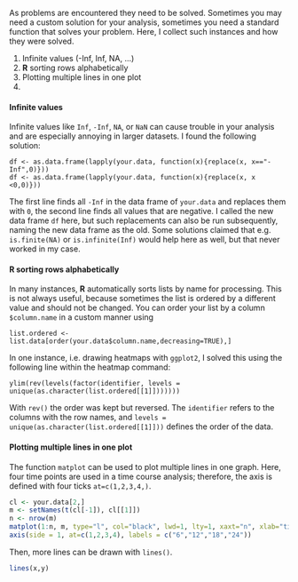 As problems are encountered they need to be solved. Sometimes you may need a custom solution for your analysis, sometimes you need a standard function that solves your problem. Here, I collect such instances and how they were solved. 

1. Infinite values (-Inf, Inf, NA, ...)
2. **R** sorting rows alphabetically
3. Plotting multiple lines in one plot
4. 

#### Infinite values

Infinite values like `Inf`, `-Inf`, `NA`, or `NaN` can cause trouble in your analysis and are especially annoying in larger datasets. I found the following solution:

```
df <- as.data.frame(lapply(your.data, function(x){replace(x, x=="-Inf",0)}))
df <- as.data.frame(lapply(your.data, function(x){replace(x, x <0,0)}))
```
The first line finds all `-Inf` in the data frame of `your.data` and replaces them with `0`, the second line finds all values that are negative. I called the new data frame `df` here, but such replacements can also be run subsequently, naming the new data frame as the old. Some solutions claimed that e.g. `is.finite(NA)` or `is.infinite(Inf)` would help here as well, but that never worked in my case. 


#### R sorting rows alphabetically

In many instances, **R** automatically sorts lists by name for processing. This is not always useful, because sometimes the list is ordered by a different value and should not be changed. You can order your list by a column `$column.name` in a custom manner using
```
list.ordered <- list.data[order(your.data$column.name,decreasing=TRUE),]
```
In one instance, i.e. drawing heatmaps with `ggplot2`, I solved this using the following line within the heatmap command:
```
ylim(rev(levels(factor(identifier, levels = unique(as.character(list.ordered[[1]]))))))
```
With `rev()` the order was kept but reversed. The `identifier` refers to the columns with the row names, and `levels = unique(as.character(list.ordered[[1]]))` defines the order of the data. 


#### Plotting multiple lines in one plot

The function `matplot` can be used to plot multiple lines in one graph. Here, four time points are used in a time course analysis; therefore, the axis is defined with four ticks `at=c(1,2,3,4,)`. 
```R
cl <- your.data[2,]
m <- setNames(t(cl[-1]), cl[[1]])
n <- nrow(m)
matplot(1:n, m, type="l", col="black", lwd=1, lty=1, xaxt="n", xlab="time [hpi]", ylab=expression("norm.expression [FPKM]"))
axis(side = 1, at=c(1,2,3,4), labels = c("6","12","18","24"))
```
Then, more lines can be drawn with `lines()`.
```R
lines(x,y)
```
